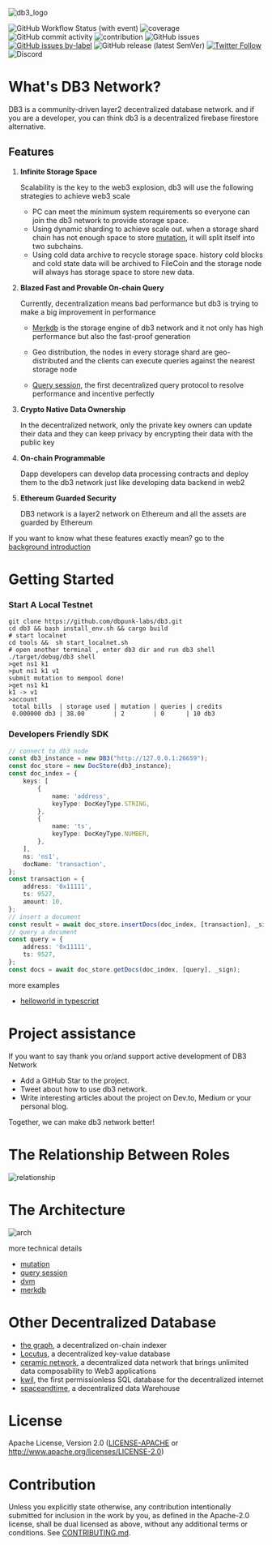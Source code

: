 ![db3_logo](./docs/images/db3_logo.png)

![GitHub Workflow Status (with event)](https://img.shields.io/github/actions/workflow/status/dbpunk-labs/db3/ci.yml?branch=main&style=flat-square)
![coverage](https://img.shields.io/codecov/c/github/dbpunk-labs/db3?style=flat-square)
![GitHub commit activity](https://img.shields.io/github/commit-activity/w/db3-teams/db3?style=flat-square)
![contribution](https://img.shields.io/github/contributors/dbpunk-labs/db3?style=flat-square)
![GitHub issues](https://img.shields.io/github/issues/db3-teams/db3?style=flat-square)
[![GitHub issues by-label](https://img.shields.io/github/issues/dbpunk-labs/db3/good%20first%20issue?style=flat-square)](https://github.com/dbpunk-labs/db3/issues?q=is%3Aopen+is%3Aissue+label%3A%22good+first+issue%22)
![GitHub release (latest SemVer)](https://img.shields.io/github/v/release/dbpunk-labs/db3?style=flat-square)
[![Twitter Follow](https://img.shields.io/twitter/follow/Db3Network?style=flat-square)](https://twitter.com/Db3Network)
![Discord](https://img.shields.io/discord/1025017851179962408?style=flat-square)


# What's DB3 Network?

DB3 is a community-driven layer2 decentralized database network. and if you are a developer, you can think db3 is a decentralized firebase firestore alternative.

## Features

1. **Infinite Storage Space**

   Scalability is the key to the web3 explosion, db3 will use the following strategies to achieve web3 scale

    * PC can meet the minimum system requirements so everyone can join the db3 network to provide storage space.
    * Using dynamic sharding to achieve scale out. when a storage shard chain has not enough space to store [mutation](./docs/mutation.md), it will split itself into two subchains.
    * Using cold data archive to recycle storage space. history cold blocks and cold state data will be archived to FileCoin and the storage node will always has storage space to store new data.

2. **Blazed Fast and Provable On-chain Query**

   Currently, decentralization means bad performance but db3 is trying to make a big improvement in performance

	* [Merkdb](https://github.com/dbpunk-labs/db3/issues/100) is the storage engine of db3 network and it not only has high performance but also the fast-proof generation
	* Geo distribution, the nodes in every storage shard are geo-distributed and the clients can execute queries against the nearest storage node

    * [Query session](./docs/query.md), the first decentralized query protocol to resolve performance and incentive perfectly

3. **Crypto Native Data Ownership**

    In the decentralized network, only the private key owners can update their data and they can keep privacy by encrypting their data with the public key

4. **On-chain Programmable**

    Dapp developers can develop data processing contracts and deploy them to the db3 network just like developing data backend in web2

5. **Ethereum Guarded Security**

    DB3 network is a layer2 network on Ethereum and all the assets are guarded by Ethereum

If you want to know what these features exactly mean? go to the [background introduction](./docs/background.md)

# Getting Started

### Start A Local Testnet

```shell
git clone https://github.com/dbpunk-labs/db3.git
cd db3 && bash install_env.sh && cargo build
# start localnet
cd tools &&  sh start_localnet.sh
# open another terminal , enter db3 dir and run db3 shell
./target/debug/db3 shell
>get ns1 k1
>put ns1 k1 v1
submit mutation to mempool done!
>get ns1 k1
k1 -> v1
>account
 total bills  | storage used | mutation | queries | credits
 0.000000 db3 | 38.00        | 2        | 0      | 10 db3
```

### Developers Friendly SDK

```typescript
// connect to db3 node
const db3_instance = new DB3("http://127.0.0.1:26659");
const doc_store = new DocStore(db3_instance);
const doc_index = {
    keys: [
        {
            name: 'address',
            keyType: DocKeyType.STRING,
        },
        {
            name: 'ts',
            keyType: DocKeyType.NUMBER,
        },
    ],
    ns: 'ns1',
    docName: 'transaction',
};
const transaction = {
    address: '0x11111',
    ts: 9527,
    amount: 10,
};
// insert a document
const result = await doc_store.insertDocs(doc_index, [transaction], _sign, 1);
// query a document
const query = {
    address: '0x11111',
    ts: 9527,
};
const docs = await doc_store.getDocs(doc_index, [query], _sign);
```

more examples

* [helloworld in typescript](./examples/helloworld)

# Project assistance

If you want to say thank you or/and support active development of DB3 Network

* Add a GitHub Star to the project.
* Tweet about how to use db3 network.
* Write interesting articles about the project on Dev.to, Medium or your personal blog.

Together, we can make db3 network better!


# The Relationship Between Roles

![relationship](./docs/images/db3-overview.svg)

# The Architecture

![arch](./docs/images/db3-architecture.svg)

more technical details
* [mutation](./docs/mutation.md)
* [query session](./docs/query.md)
* [dvm](./docs/dvm.md)
* [merkdb](https://github.com/dbpunk-labs/db3/issues/100)


# Other Decentralized Database

* [the graph](https://github.com/graphprotocol/graph-node), a decentralized on-chain indexer
* [Locutus](https://github.com/freenet/locutus), a decentralized key-value database
* [ceramic network](https://github.com/ceramicnetwork/ceramic), a decentralized data network that brings unlimited data composability to Web3 applications
* [kwil](https://github.com/kwilteam), the first permissionless SQL database for the decentralized internet
* [spaceandtime](https://www.spaceandtime.io/), a decentralized data Warehouse

# License
Apache License, Version 2.0
   ([LICENSE-APACHE](LICENSE-APACHE) or http://www.apache.org/licenses/LICENSE-2.0)

# Contribution

Unless you explicitly state otherwise, any contribution intentionally submitted
for inclusion in the work by you, as defined in the Apache-2.0 license, shall be
dual licensed as above, without any additional terms or conditions.
See [CONTRIBUTING.md](CONTRIBUTING.md).
